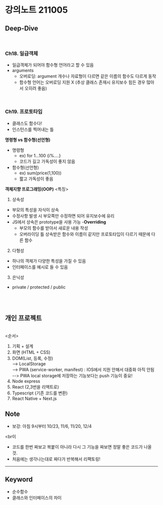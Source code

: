 # 강의노트 211005

## Deep-Dive

<br>

### Ch18. 일급객체

- 일급객체가 되어야 함수형 언어라고 할 수 있음
- arguments
  - 오버로딩: argument 개수나 자료형이 다르면 같은 이름의 함수도 다르게 동작
  - 함수형 언어는 오버로딩 지원 X (추상 클래스 존재시 유지보수 힘든 경우 많아서 오히려 좋음)

<br>

### Ch19. 프로토타입

- 클래스도 함수다!
- 인스턴스를 찍어내는 틀

**명령형 vs 함수형(선언형)**

- 명령형
  - ex) for 1...100 {i%....}
  - 코드가 길고 가독성이 좋지 않음
- 함수형(선언형)
  - ex) sum(price(1,100))
  - 짧고 가독성이 좋음

**객체지향 프로그래밍(OOP)**
<특징>

1. 상속성

- 부모의 특성을 자식이 상속
- 수정사항 발생 시 부모쪽만 수정하면 되어 유지보수에 유리
- JS에서 상속은 prototype을 사용 가능 -**Overriding**
  - 부모의 함수를 받아서 새로운 내용 작성
  - 오버라이딩 틀 상속받은 함수와 이름이 같지만 프로토타입이 다르기 때문에 다른 함수

2. 다형성

- 하나의 객체가 다양한 특성을 가질 수 있음
- 인터페이스를 예시로 들 수 있음

3. 은닉성

- private / protected / public

<br><br>

## 개인 프로젝트

<br>
<순서>

1. 기획 + 설계
2. 화면 (HTML + CSS)
3. DOM(List, 등록, 수정)<br>
   --> LocalStorage <br>
   --> PWA (service-worker, manifest) : IOS에서 지원 안해서 대중화 아직 안됨 <br>
   --> PWA local storage에 저장하는 기능보다는 push 기능이 중요!
4. Node express
5. React (2,3번을 리액트로)
6. Typescript (기존 코드를 변환)
7. React Native + Next.js

## Note

- 보강: 아침 9시부터 10/23, 11/6, 11/20, 12/4

<br이

- 코드를 한번 짜보고 복붙이 아니라 다시 그 기능을 짜보면 정말 좋은 코드가 나올 것.
- 처음에는 생각나는대로 짜다가 반복해서 리팩토링!

---

## Keyword

- 순수함수
- 클래스와 인터페이스의 차이
